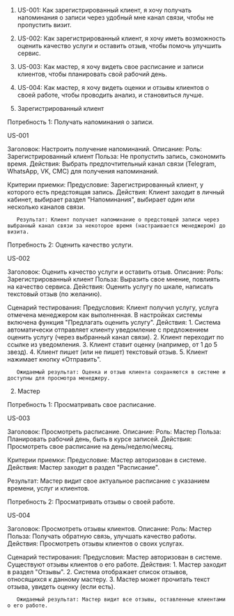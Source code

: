 

1.  US-001: Как зарегистрированный клиент, я хочу получать напоминания о записи через удобный мне канал связи, чтобы не пропустить визит. 
2.  US-002: Как зарегистрированный клиент, я хочу иметь возможность оценить качество услуги и оставить отзыв, чтобы помочь улучшить сервис. 
3.  US-003: Как мастер, я хочу видеть свое расписание и записи клиентов, чтобы планировать свой рабочий день. 
4.  US-004: Как мастер, я хочу видеть оценки и отзывы клиентов о своей работе, чтобы проводить анализ, и становиться лучше.



1. Зарегистрированный клиент

Потребность 1: Получать напоминания о записи.

   US-001

   Заголовок: Настроить получение напоминаний.
   Описание:
       Роль: Зарегистрированный клиент
       Польза: Не пропустить запись, сэкономить время.
       Действия: Выбрать предпочтительный канал связи (Telegram, WhatsApp, VK, СМС) для получения напоминаний.

   Критерии приемки:
       Предусловие: Зарегистрированный клиент, у которого есть предстоящая запись.
       Действия: Клиент заходит в личный кабинет, выбирает раздел "Напоминания", выбирает один или несколько каналов связи.

       Результат: Клиент получает напоминание о предстоящей записи через выбранный канал связи за некоторое время (настраивается менеджером) до визита.

Потребность 2: Оценить качество услуги.

   US-002

   Заголовок: Оценить качество услуги и оставить отзыв.
   Описание:
       Роль: Зарегистрированный клиент
       Польза: Выразить свое мнение, повлиять на качество сервиса.
       Действия: Оценить услугу по шкале, написать текстовый отзыв (по желанию).

   Сценарий тестирования:
       Предусловия: Клиент получил услугу, услуга отмечена менеджером как выполненная. В настройках системы включена функция "Предлагать оценить услугу".
       Действия:
        1.  Система автоматически отправляет клиенту уведомление с предложением оценить услугу (через выбранный канал связи).
        2.  Клиент переходит по ссылке из уведомления.
        3.  Клиент ставит оценку (например, от 1 до 5 звезд).
        4.  Клиент пишет (или не пишет) текстовый отзыв.
        5.  Клиент нажимает кнопку «Отправить".

       Ожидаемый результат: Оценка и отзыв клиента сохраняются в системе и доступны для просмотра менеджеру.





2. Мастер

Потребность 1: Просматривать свое расписание.

   US-003

   Заголовок: Просмотреть расписание.
   Описание:
       Роль: Мастер
       Польза: Планировать рабочий день, быть в курсе записей.
       Действия: Просмотреть свое расписание на день/неделю/месяц.

   Критерии приемки:
       Предусловие: Мастер авторизован в системе.
       Действия: Мастер заходит в раздел "Расписание".

   Результат: Мастер видит свое актуальное расписание с указанием времени, услуг и клиентов.

Потребность 2: Просматривать отзывы о своей работе.

   US-004

   Заголовок: Просмотреть отзывы клиентов.
   Описание:
       Роль: Мастер
       Польза: Получать обратную связь, улучшать качество работы.
       Действия: Просмотреть отзывы клиентов о своих услугах.

   Сценарий тестирования:
       Предусловия: Мастер авторизован в системе. Существуют отзывы клиентов о его работе.
       Действия:
        1.  Мастер заходит в раздел "Отзывы".
        2.  Система отображает список отзывов, относящихся к данному мастеру.
        3.  Мастер может прочитать текст отзыва, увидеть оценку (если есть).

       Ожидаемый результат: Мастер видит все отзывы, оставленные клиентами о его работе.
